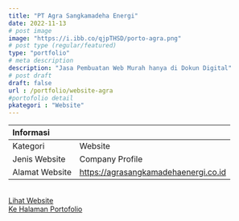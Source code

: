 ```yaml
---
title: "PT Agra Sangkamadeha Energi"
date: 2022-11-13
# post image
image: "https://i.ibb.co/qjpTHSD/porto-agra.png"
# post type (regular/featured)
type: "portfolio"
# meta description
description: "Jasa Pembuatan Web Murah hanya di Dokun Digital"
# post draft
draft: false
url : /portfolio/website-agra
#portofolio detail
pkategori : "Website"
---
```


| <b>Informasi</b> |  |
| :------------- |:-------------|
| Kategori              | Website    |
| Jenis Website         | Company Profile   |
| Alamat Website        | https://agrasangkamadehaenergi.co.id     |

<br/>
<div class="row px-2 mt-2">
    <div class="col-md-6 mb-3 px-1">
        <a href="https://agrasangkamadehaenergi.co.id" target="_blank" rel="nofollow" class="btn btn-porto1 btn-lg btn-block data-aos="fade-right><i class="ti-shopping-cart"></i> Lihat Website</a>
    </div>
    <div class="col-md-6 mb-3 px-1">
        <a href="/portfolio" class="btn btn-porto2 btn-lg btn-block data-aos="fade-right><i class="ti-rocket"></i> Ke Halaman Portofolio</a>
    </div>
</div>

